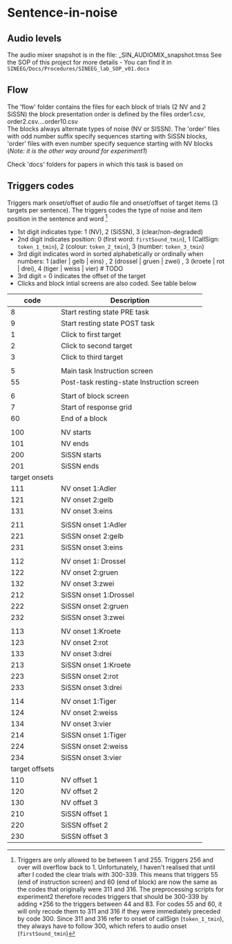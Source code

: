 # Sentence-in-noise 
## Audio levels
The audio mixer snapshot is in the file:  _SIN_AUDIOMIX_snapshot.tmss
See the SOP of this project for more details - You can find it in `SINEEG/Docs/Procedures/SINEEG_lab_SOP_v01.docx`

## Flow 
The 'flow' folder contains the files for each block of trials (2 NV and 2 SiSSN) the block presentation order is defined by the files order1.csv, order2.csv....order10.csv  
The blocks always alternate types of noise (NV or SISSN). The 'order' files with odd number suffix specify sequences starting with SiSSN blocks, 'order' files with even number specify sequence starting with NV blocks (*Note: it is the other way around for experiment1*)

Check 'docs' folders for papers in which this task is based on

## Triggers codes

Triggers mark onset/offset of audio file and onset/offset of target items (3 targets per sentence). The triggers codes the type of noise and item position in the sentence and word [^1]

[^1]: Triggers are only allowed to be between 1 and 255. Triggers 256 and over will overflow back to 1. Unfortunately, I haven't realised that until after I coded the clear trials with 300-339. This means that triggers 55 (end of instruction screen) and 60 (end of block) are now the same as the codes that originally were 311 and 316. The preprocessing scripts for experiment2 therefore recodes triggers that should be 300-339 by adding +256 to the triggers between 44 and 83. For codes 55 and 60, it will only recode them to 311 and 316 if they were immediately preceded by code 300. Since 311 and 316 refer to onset of callSign (`token_1_tmin`), they always have to follow 300, which refers to audio onset (`firstSound_tmin`)

- 1st digit indicates type: 1 (NV), 2 (SiSSN), 3 (clear/non-degraded)
- 2nd digit indicates position: 0 (first word: `firstSound_tmin`), 1 (CallSign: `token_1_tmin`), 2 (colour: `token_2_tmin`), 3 (number: `token_3_tmin`) 
- 3rd digit indicates word in sorted alphabetically or ordinally when numbers: 1 (adler | gelb | eins) , 2 (drossel | gruen | zwei) , 3 (kroete | rot | drei), 4 (tiger | weiss | vier) # TODO
- 3rd digit = 0 indicates the offset of the target
- Clicks and block intial screens are also coded. See table below
 


| code	| Description
|-------|-------------------------------|
| 8	| Start resting state PRE task	|
| 9 	| Start resting state POST task	|
| 1 	| Click to first target         |
| 2 	| Click to second target	|
| 3 	| Click to third target		|
|	|				|
| 5	| Main task Instruction screen		|
| 55	| Post-task resting-state Instruction screen		|
|	|				|
| 6	| Start of block screen		|
| 7	| Start of response grid	|
| 60	| End of a block |
|	|				|
| 100 	| NV starts			| 
| 101 	| NV ends			| 
| 200 	| SiSSN starts			| 
| 201 	| SiSSN ends			| 
|target onsets	|				|
| 111 	| NV onset 1:Adler 		| 
| 121 	| NV onset 2:gelb	 	| 
| 131 	| NV onset 3:eins		| 
|	|				|
| 211 	| SiSSN onset 1:Adler 		| 
| 221 	| SiSSN onset 2:gelb		| 
| 231 	| SiSSN onset 3:eins		| 
|	|				|
| 112 	| NV onset 1: Drossel		| 
| 122 	| NV onset 2:gruen		| 
| 132 	| NV onset 3:zwei		| 
| 212 	| SiSSN onset 1:Drossel		| 
| 222 	| SiSSN onset 2:gruen		| 
| 232 	| SiSSN onset 3:zwei		|
|	|				| 
| 113 	| NV onset 1:Kroete		| 
| 123 	| NV onset 2:rot		| 
| 133 	| NV onset 3:drei		| 
| 213 	| SiSSN onset 1:Kroete		| 
| 223 	| SiSSN onset 2:rot		| 
| 233 	| SiSSN onset 3:drei		|
|	|				| 
| 114 	| NV onset 1:Tiger		| 
| 124 	| NV onset 2:weiss		| 
| 134 	| NV onset 3:vier		| 
| 214 	| SiSSN onset 1:Tiger		| 
| 224 	| SiSSN onset 2:weiss		| 
| 234 	| SiSSN onset 3:vier		|
|target offsets|				|
| 110 	| NV offset 1			| 
| 120 	| NV offset 2			| 
| 130 	| NV offset 3			| 
| 210 	| SiSSN offset 1		| 
| 220 	| SiSSN offset 2		| 
| 230 	| SiSSN offset 3		|
